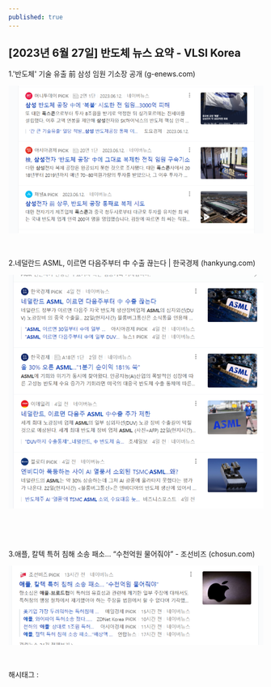 ```yaml
---
published: true
---
```

## [2023년 6월 27일] 반도체 뉴스 요약 - VLSI Korea

1.'반도체' 기술 유출 前 삼성 임원 기소장 공개 (g-enews.com)

![0](/assets/img/223140618104/0.png)

​

2.네덜란드 ASML, 이르면 다음주부터 中 수출 끊는다 | 한국경제 (hankyung.com)

![1](/assets/img/223140618104/1.png)

​

​

3.애플, 칼텍 특허 침해 소송 패소… “수천억원 물어줘야” - 조선비즈 (chosun.com)

![2](/assets/img/223140618104/2.png)

​

 해시태그 : 